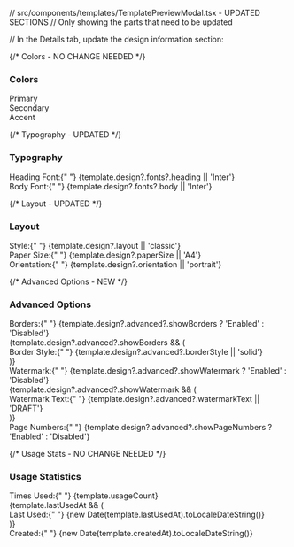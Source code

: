 // src/components/templates/TemplatePreviewModal.tsx - UPDATED SECTIONS
// Only showing the parts that need to be updated

// In the Details tab, update the design information section:

{/* Colors - NO CHANGE NEEDED */}
<div>
  <h3 className="font-semibold mb-3">Colors</h3>
  <div className="grid grid-cols-2 gap-3">
    <div className="flex items-center gap-2">
      <div
        className="w-6 h-6 rounded border"
        style={{ backgroundColor: template.design?.colors?.primary }}
      />
      <span className="text-sm">Primary</span>
    </div>
    <div className="flex items-center gap-2">
      <div
        className="w-6 h-6 rounded border"
        style={{ backgroundColor: template.design?.colors?.secondary }}
      />
      <span className="text-sm">Secondary</span>
    </div>
    <div className="flex items-center gap-2">
      <div
        className="w-6 h-6 rounded border"
        style={{ backgroundColor: template.design?.colors?.accent }}
      />
      <span className="text-sm">Accent</span>
    </div>
  </div>
</div>

<Separator />

{/* Typography - UPDATED */}
<div>
  <h3 className="font-semibold mb-3">Typography</h3>
  <div className="space-y-2">
    <div>
      <span className="text-sm font-medium">Heading Font:</span>{" "}
      <span className="text-sm text-muted-foreground">
        {template.design?.fonts?.heading || 'Inter'}
      </span>
    </div>
    <div>
      <span className="text-sm font-medium">Body Font:</span>{" "}
      <span className="text-sm text-muted-foreground">
        {template.design?.fonts?.body || 'Inter'}
      </span>
    </div>
  </div>
</div>

<Separator />

{/* Layout - UPDATED */}
<div>
  <h3 className="font-semibold mb-3">Layout</h3>
  <div className="space-y-2">
    <div>
      <span className="text-sm font-medium">Style:</span>{" "}
      <span className="text-sm text-muted-foreground capitalize">
        {template.design?.layout || 'classic'}
      </span>
    </div>
    <div>
      <span className="text-sm font-medium">Paper Size:</span>{" "}
      <span className="text-sm text-muted-foreground">
        {template.design?.paperSize || 'A4'}
      </span>
    </div>
    <div>
      <span className="text-sm font-medium">Orientation:</span>{" "}
      <span className="text-sm text-muted-foreground capitalize">
        {template.design?.orientation || 'portrait'}
      </span>
    </div>
  </div>
</div>

<Separator />

{/* Advanced Options - NEW */}
<div>
  <h3 className="font-semibold mb-3">Advanced Options</h3>
  <div className="space-y-2">
    <div>
      <span className="text-sm font-medium">Borders:</span>{" "}
      <span className="text-sm text-muted-foreground">
        {template.design?.advanced?.showBorders ? 'Enabled' : 'Disabled'}
      </span>
    </div>
    {template.design?.advanced?.showBorders && (
      <div>
        <span className="text-sm font-medium">Border Style:</span>{" "}
        <span className="text-sm text-muted-foreground capitalize">
          {template.design?.advanced?.borderStyle || 'solid'}
        </span>
      </div>
    )}
    <div>
      <span className="text-sm font-medium">Watermark:</span>{" "}
      <span className="text-sm text-muted-foreground">
        {template.design?.advanced?.showWatermark ? 'Enabled' : 'Disabled'}
      </span>
    </div>
    {template.design?.advanced?.showWatermark && (
      <div>
        <span className="text-sm font-medium">Watermark Text:</span>{" "}
        <span className="text-sm text-muted-foreground">
          {template.design?.advanced?.watermarkText || 'DRAFT'}
        </span>
      </div>
    )}
    <div>
      <span className="text-sm font-medium">Page Numbers:</span>{" "}
      <span className="text-sm text-muted-foreground">
        {template.design?.advanced?.showPageNumbers ? 'Enabled' : 'Disabled'}
      </span>
    </div>
  </div>
</div>

<Separator />

{/* Usage Stats - NO CHANGE NEEDED */}
<div>
  <h3 className="font-semibold mb-3">Usage Statistics</h3>
  <div className="space-y-2">
    <div>
      <span className="text-sm font-medium">Times Used:</span>{" "}
      <span className="text-sm text-muted-foreground">
        {template.usageCount}
      </span>
    </div>
    {template.lastUsedAt && (
      <div>
        <span className="text-sm font-medium">Last Used:</span>{" "}
        <span className="text-sm text-muted-foreground">
          {new Date(template.lastUsedAt).toLocaleDateString()}
        </span>
      </div>
    )}
    <div>
      <span className="text-sm font-medium">Created:</span>{" "}
      <span className="text-sm text-muted-foreground">
        {new Date(template.createdAt).toLocaleDateString()}
      </span>
    </div>
  </div>
</div>